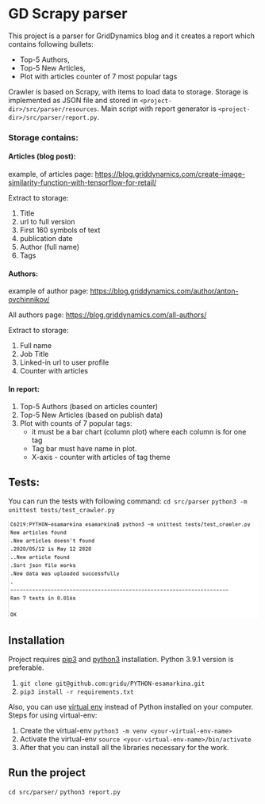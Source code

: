 # GD Scrapy parser

This project is a parser for GridDynamics blog and it creates a report which contains following bullets:
- Top-5 Authors,
- Top-5 New Articles,
- Plot with articles counter of 7 most popular tags

Crawler is based on Scrapy, with items to load data to storage.
Storage is implemented as JSON file and stored in `<project-dir>/src/parser/resources`.
Main script with report generator is `<project-dir>/src/parser/report.py`.

### Storage contains:

#### Articles (blog post):

example, of articles page: https://blog.griddynamics.com/create-image-similarity-function-with-tensorflow-for-retail/

Extract to storage:

1) Title
2) url to full version
3) First 160 symbols of text
4) publication date
5) Author (full name)
6) Tags


#### Authors:

example of author page: https://blog.griddynamics.com/author/anton-ovchinnikov/

All authors page: https://blog.griddynamics.com/all-authors/

Extract to storage:

1) Full name
2) Job Title
3) Linked-in url to user profile
4) Counter with articles


#### In report:

1) Top-5 Authors (based on articles counter)
2) Top-5 New Articles (based on publish data)
3) Plot with counts of 7 popular tags:
    - it must be a bar chart (column plot) where each column is for one tag
    - Tag bar must have name in plot.
    - X-axis - counter with articles of tag theme

## Tests:
You can run the tests with following command:
`cd src/parser`
`python3 -m unittest tests/test_crawler.py`

![tests](https://github.com/Samarkina/gd-scrapy-parser/blob/master/tests.png?raw=true)


## Installation
Project requires [pip3](https://pypi.org/project/pip/) and [python3](https://www.python.org/downloads/) installation.
Python 3.9.1 version is preferable.
1. `git clone git@github.com:gridu/PYTHON-esamarkina.git`
2. `pip3 install -r requirements.txt`

Also, you can use [virtual env](https://docs.python.org/3/tutorial/venv.html)
instead of Python installed on your computer.
Steps for using virtual-env:
1. Create the virtual-env `python3 -m venv <your-virtual-env-name>`
2. Activate the virtual-env `source <your-virtual-env-name>/bin/activate`
3. After that you can install all the libraries necessary for the work.

## Run the project
`cd src/parser/`
`python3 report.py`

